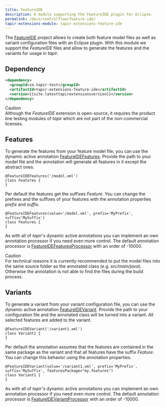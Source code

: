 ```yaml
---
title: FeatureIDE
description: A module supporting the FeatureIDE plugin for Eclipse.
permalink: /docs/controlflow/feature-ide/
tapir-extensions-module: tapir-extensions-feature-ide
---
```


The [FeatureIDE](https://featureide.github.io/) project allows to create both feature model files as well as variant configuration files with an Eclipse plugin. With this module we support the *FeatureIDE* files and allow to generate the features and the variants for usage in *tapir*.

## Dependency

``` xml
<dependency>
  <groupId>io.tapir-test</groupId>
  <artifactId>tapir-extensions-feature-ide</artifactId>
  <version>{{site.latesttapirextensionsversion}}</version>
</dependency>
```

<div class="panel panel-warning">
  <div class="panel-heading">
    <div class="panel-title"><span class="fas fa-exclamation-circle"></span> Caution</div>
  </div>
  <div class="panel-body">
  Although the <i>FeatureIDE</i> extension is open-source, it requires the product line testing modules of <i>tapir</i> which are not part of the non-commercial licenses.
  </div>
</div>

## Features

To generate the features from your feature model file, you can use the dynamic active annotation [FeatureIDEFeatures](https://www.javadoc.io/page/io.tapir-test/tapir-extensions-feature-ide/latest/io/tapirtest/featureide/annotation/FeatureIDEFeatures.html). Provide the path to your model file and the annotation will generate all features in it except the abstract ones.

``` xtend
@FeatureIDEFeatures('/model.xml')
class Features {  
}
```

Per default the features get the suffixes *Feature*. You can change the prefixes and the suffixes of your features with the annotation properties *prefix* and *suffix*.

``` xtend
@FeatureIDEFeatures(value='/model.xml', prefix='MyPrefix', suffix='MySuffix')
class Features {  
}
```

As with all of *tapir's* dynamic active annotations you can implement an own annotation processor if you need even more control. The default annotation processor is [FeatureIDEFeaturesProcessor](https://www.javadoc.io/page/io.tapir-test/tapir-extensions-feature-ide/latest/io/tapirtest/featureide/annotation/FeatureIDEFeaturesProcessor.html) with an order of -10000.

<div class="panel panel-warning">
  <div class="panel-heading">
    <div class="panel-title"><span class="fas fa-exclamation-circle"></span> Caution</div>
  </div>
  <div class="panel-body">
  For technical reasons it is currently recommended to put the model files into the same source folder as the annotated class (e.g. <i>src/main/java</i>). Otherwise the annotation is not able to find the files during the build process.
  </div>
</div>

## Variants

To generate a variant from your variant configuration file, you can use the dynamic active annotation [FeatureIDEVariant](https://www.javadoc.io/page/io.tapir-test/tapir-extensions-feature-ide/latest/io/tapirtest/featureide/annotation/FeatureIDEVariant.html). Provide the path to your configuration file and the annotated class will be turned into a variant. All selected features are added to the variant.

``` xtend
@FeatureIDEVariant('/variant1.xml')
class Variant1 {  
}
```

Per default the annotation assumes that the features are contained in the same package as the variant and that all features have the suffix *Feature*. You can change this behavior using the annotation properties.

``` xtend
@FeatureIDEVariant(value='/variant1.xml', prefix='MyPrefix', suffix='MySuffix', featuresPackage="my.features")
class Variant1 {  
}
```

As with all of *tapir's* dynamic active annotations you can implement an own annotation processor if you need even more control. The default annotation processor is [FeatureIDEVariantProcessor](https://www.javadoc.io/page/io.tapir-test/tapir-extensions-feature-ide/latest/io/tapirtest/featureide/annotation/FeatureIDEVariantProcessor.html) with an order of -10000.
